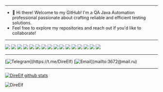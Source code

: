 *****
- 👋 Hi there! Welcome to my GitHub! I'm a QA Java Automation professional passionate about crafting reliable and efficient testing solutions. 
- Feel free to explore my repositories and reach out if you'd like to collaborate!
*****
![](https://img.shields.io/badge/Code-Java-informational?style=for-the-badge&logo=Apache%20Maven&logoColor=white)
![](https://img.shields.io/badge/Framework-SpringBoot-informational?style=for-the-badge&logo=SpringBoot&logoColor=white)
![](https://img.shields.io/badge/Framework-Selenium-informational?style=for-the-badge&logo=selenium&logoColor=white)
![](https://img.shields.io/badge/Framework-Playwright-informational?style=for-the-badge&logo=playwright&logoColor=white)
![](https://img.shields.io/badge/BDD-Cucumber-informational?style=for-the-badge&logo=cucumber&logoColor=white)
![](https://img.shields.io/badge/Tool-Maven-informational?style=for-the-badge&logo=ApacheMaven&logoColor=white)
![](https://img.shields.io/badge/Tool-Gradle-informational?style=for-the-badge&logo=Gradle&logoColor=white)
![](https://img.shields.io/badge/Editor-IntelliJ-informational?style=for-the-badge&logo=intellij-idea&logoColor=white)
![](https://img.shields.io/badge/Editor-Eclipse-informational?style=for-the-badge&logo=eclipse&logoColor=white)
![](https://img.shields.io/badge/Test-JUnit-informational?style=for-the-badge&logo=junit&logoColor=white)
![](https://img.shields.io/badge/Test-TestNG-informational?style=for-the-badge&logo=junit&logoColor=white)
![](https://img.shields.io/badge/Test-RestAssured-informational?style=for-the-badge&logo=restassured&logoColor=white)
![](https://img.shields.io/badge/SQL-PostgreSQL-informational?style=for-the-badge&logo=postgresql&logoColor=white)
![](https://img.shields.io/badge/JPA-Hibernate-informational?style=for-the-badge&logo=hibernate&logoColor=white)
![](https://img.shields.io/badge/Tool-Liquibase-informational?style=for-the-badge&logo=liquibase&logoColor=white)
![](https://img.shields.io/badge/Tool-Postman-informational?style=for-the-badge&logo=postman&logoColor=white)

*****
[![Telegram](https://img.shields.io/badge/-Telegram-003f5c?)](https://t.me/DireElf)
[![Email](https://img.shields.io/badge/-3672@mail.ru-003f5c?)](mailto:3672@mail.ru)
*****
[![DireElf github stats](https://github-readme-stats.vercel.app/api?username=direelf&show_icons=true&theme=tokyonight)](https://github.com/DireElf?tab=repositories)

<p align="left"><img src="https://komarev.com/ghpvc/?username=DireElf&label=Profile%20views&color=2bbc8a&style=flat" alt="DireElf"/></p>

<!---
DireElf/DireElf is a ✨ special ✨ repository because its `README.md` (this file) appears on your GitHub profile.
You can click the Preview link to take a look at your changes.
--->

